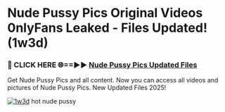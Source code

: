 # Nude Pussy Pics Original Videos 0nlyFans Leaked - Files Updated! (1w3d)

<h3>🔴 CLICK HERE 🌐==►► <a href="https://tinyurl.com/52m3yx9h" rel="nofollow">Nude Pussy Pics Updated Files</a></h3>

Get Nude Pussy Pics and all content. Now you can access all videos and pictures of Nude Pussy Pics. New Updated Files 2025!

[![1w3d](https://i.imgur.com/TnHtlc8.gif)](https://tinyurl.com/52m3yx9h)
hot nude pussy
